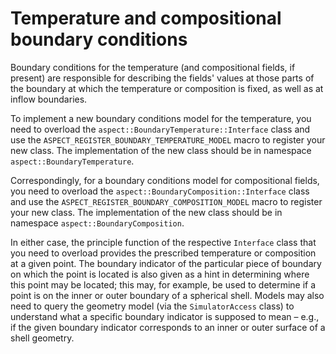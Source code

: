 
# Temperature and compositional boundary conditions

Boundary conditions for the temperature (and compositional fields, if
present) are responsible for describing the fields' values at those
parts of the boundary at which the temperature or composition is
fixed, as well as at inflow boundaries.

To implement a new boundary conditions model for the temperature, you need to overload the
`aspect::BoundaryTemperature::Interface` class and use the
`ASPECT_REGISTER_BOUNDARY_TEMPERATURE_MODEL` macro to register your new class.
The implementation of the new class should be in namespace
`aspect::BoundaryTemperature`.

Correspondingly, for a boundary conditions model for compositional fields, you need to overload the
`aspect::BoundaryComposition::Interface` class and use the
`ASPECT_REGISTER_BOUNDARY_COMPOSITION_MODEL` macro to register your new class.
The implementation of the new class should be in namespace
`aspect::BoundaryComposition`.

In either case,
the principle function of the respective `Interface` class that you need to overload
provides the prescribed temperature or composition at a
given point. The boundary indicator of the particular
piece of boundary on which the point is located is also given as a hint in
determining where this point may be located; this may, for example, be used to
determine if a point is on the inner or outer boundary of a spherical shell.
Models may also need to query the geometry model (via the `SimulatorAccess` class)
to understand what a specific boundary indicator is supposed to mean &ndash; e.g.,
if the given boundary indicator corresponds to an inner or outer surface of a shell
geometry.
